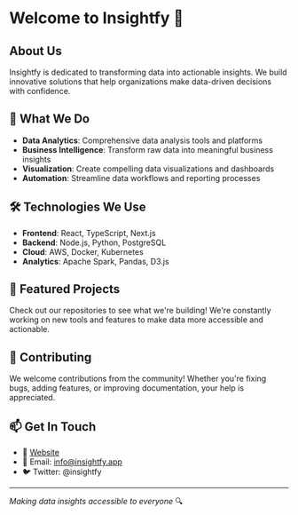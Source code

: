# Welcome to Insightfy 👋

## About Us

Insightfy is dedicated to transforming data into actionable insights. We build innovative solutions that help organizations make data-driven decisions with confidence.

## 🚀 What We Do

- **Data Analytics**: Comprehensive data analysis tools and platforms
- **Business Intelligence**: Transform raw data into meaningful business insights  
- **Visualization**: Create compelling data visualizations and dashboards
- **Automation**: Streamline data workflows and reporting processes

## 🛠️ Technologies We Use

- **Frontend**: React, TypeScript, Next.js
- **Backend**: Node.js, Python, PostgreSQL
- **Cloud**: AWS, Docker, Kubernetes
- **Analytics**: Apache Spark, Pandas, D3.js

## 🌟 Featured Projects

Check out our repositories to see what we're building! We're constantly working on new tools and features to make data more accessible and actionable.

## 🤝 Contributing

We welcome contributions from the community! Whether you're fixing bugs, adding features, or improving documentation, your help is appreciated.

## 📫 Get In Touch

- 💼 [Website](https://insightfy.app)
- 📧 Email: info@insightfy.app
- 🐦 Twitter: @insightfy

---

*Making data insights accessible to everyone* 🔍
